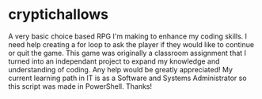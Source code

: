 # cryptichallows
A very basic choice based RPG I'm making to enhance my coding skills. 
I need help creating a for loop to ask the player if they would like to continue or quit the game.
This game was originally a classroom assignment that I turned into an independant project to expand my knowledge and understanding
of coding. Any help would be greatly appreciated! My current learning path in IT is as a Software and Systems Administrator so this script 
was made in PowerShell. Thanks!

